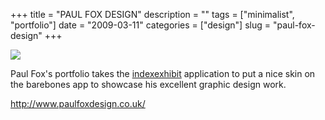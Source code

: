 +++
title = "PAUL FOX DESIGN"
description = ""
tags = ["minimalist", "portfolio"]
date = "2009-03-11"
categories = ["design"]
slug = "paul-fox-design"
+++


 

  <div id="screens-thumbs" class="clearfix">
    <div class="txt-center" id="design-submission"><a href="http://www.paulfoxdesign.co.uk/"><img id='bluga-thumbnail-1532' class='bluga-thumbnail large' src='//konigi.com/media/bluga/
wt49b800fdea9a6_0.jpg'/></a></div>  
  </div>   
<p>Paul Fox's portfolio takes the <a href="http://www.indexhibit.org/">indexexhibit</a> application to put a nice skin on the barebones app to showcase his excellent graphic design work.</p>
<p><a href="http://www.paulfoxdesign.co.uk/">http://www.paulfoxdesign.co.uk/</a></p>




